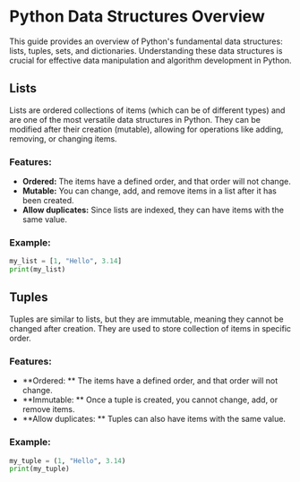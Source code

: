 # Python Data Structures Overview

This guide provides an overview of Python's fundamental data structures: lists, tuples, sets, and dictionaries. Understanding these data structures is crucial for effective data manipulation and algorithm development in Python.

## Lists

Lists are ordered collections of items (which can be of different types) and are one of the most versatile data structures in Python. They can be modified after their creation (mutable), allowing for operations like adding, removing, or changing items.

### Features:
- **Ordered:** The items have a defined order, and that order will not change.
- **Mutable:** You can change, add, and remove items in a list after it has been created.
- **Allow duplicates:** Since lists are indexed, they can have items with the same value.

### Example:
```python
my_list = [1, "Hello", 3.14]
print(my_list)
```

## Tuples

Tuples are similar to lists, but they are immutable, meaning they cannot be changed after creation. They are used to store collection of items in specific order.

### Features:
- **Ordered: ** The items have a defined order, and that order will not change.
- **Immutable: ** Once a tuple is created, you cannot change, add, or remove items.
- **Allow duplicates: ** Tuples can also have items with the same value.

### Example:
```python
my_tuple = (1, "Hello", 3.14)
print(my_tuple)
```
